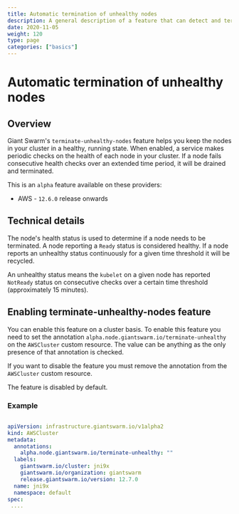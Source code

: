 ```yaml
---
title: Automatic termination of unhealthy nodes
description: A general description of a feature that can detect and terminate unhealthy nodes in the tenant cluster.
date: 2020-11-05
weight: 120
type: page
categories: ["basics"]
---
```


# Automatic termination of unhealthy nodes

## Overview

Giant Swarm's `terminate-unhealthy-nodes` feature helps you keep the nodes in your cluster in a healthy, running state. When enabled, a service makes periodic checks on the health of each node in your cluster. If a node fails consecutive health checks over an extended time period, it will be drained and terminated.

This is an `alpha` feature available on these providers:

* AWS - `12.6.0` release onwards

## Technical details

The node's health status is used to determine if a node needs to be terminated. A node reporting a `Ready` status is considered healthy. If a node reports an unhealthy status continuously for a given time threshold it will be recycled. 

An unhealthy status means the `kubelet` on a given node has reported `NotReady` status on consecutive checks over a certain time threshold (approximately 15 minutes).

## Enabling terminate-unhealthy-nodes feature

You can enable this feature on a cluster basis. To enable this feature you need to set the annotation `alpha.node.giantswarm.io/terminate-unhealthy` on the `AWSCluster` custom resource. The value can be anything as the only presence of that annotation is checked.

If you want to disable the feature you must remove the annotation from the `AWSCluster` custom resource.

The feature is disabled by default.

### Example

```yaml

apiVersion: infrastructure.giantswarm.io/v1alpha2
kind: AWSCluster
metadata:
  annotations:
    alpha.node.giantswarm.io/terminate-unhealthy: ""
  labels:
    giantswarm.io/cluster: jni9x
    giantswarm.io/organization: giantswarm
    release.giantswarm.io/version: 12.7.0
  name: jni9x
  namespace: default
spec:
 ....


```
